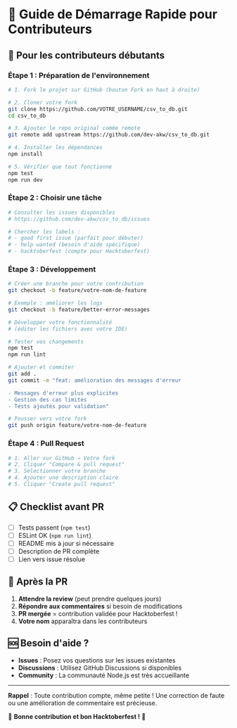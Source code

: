 # 🚀 Guide de Démarrage Rapide pour Contributeurs

## 🎯 Pour les contributeurs débutants

### Étape 1 : Préparation de l'environnement
```bash
# 1. Fork le projet sur GitHub (bouton Fork en haut à droite)

# 2. Cloner votre fork
git clone https://github.com/VOTRE_USERNAME/csv_to_db.git
cd csv_to_db

# 3. Ajouter le repo original comme remote
git remote add upstream https://github.com/dev-akw/csv_to_db.git

# 4. Installer les dépendances
npm install

# 5. Vérifier que tout fonctionne
npm test
npm run dev
```

### Étape 2 : Choisir une tâche
```bash
# Consulter les issues disponibles
# https://github.com/dev-akw/csv_to_db/issues

# Chercher les labels :
# - good first issue (parfait pour débuter)
# - help wanted (besoin d'aide spécifique)
# - hacktoberfest (compte pour Hacktoberfest)
```

### Étape 3 : Développement
```bash
# Créer une branche pour votre contribution
git checkout -b feature/votre-nom-de-feature

# Exemple : améliorer les logs
git checkout -b feature/better-error-messages

# Développer votre fonctionnalité
# (éditer les fichiers avec votre IDE)

# Tester vos changements
npm test
npm run lint

# Ajouter et commiter
git add .
git commit -m "feat: amélioration des messages d'erreur

- Messages d'erreur plus explicites
- Gestion des cas limites
- Tests ajoutés pour validation"

# Pousser vers votre fork
git push origin feature/votre-nom-de-feature
```

### Étape 4 : Pull Request
```bash
# 1. Aller sur GitHub → Votre fork
# 2. Cliquer "Compare & pull request"
# 3. Sélectionner votre branche
# 4. Ajouter une description claire
# 5. Cliquer "Create pull request"
```

## 📋 Checklist avant PR

- [ ] Tests passent (`npm test`)
- [ ] ESLint OK (`npm run lint`)
- [ ] README mis à jour si nécessaire
- [ ] Description de PR complète
- [ ] Lien vers issue résolue

## 🎉 Après la PR

1. **Attendre la review** (peut prendre quelques jours)
2. **Répondre aux commentaires** si besoin de modifications
3. **PR mergée** = contribution validée pour Hacktoberfest !
4. **Votre nom** apparaîtra dans les contributeurs

## 🆘 Besoin d'aide ?

- **Issues** : Posez vos questions sur les issues existantes
- **Discussions** : Utilisez GitHub Discussions si disponibles
- **Community** : La communauté Node.js est très accueillante

---

**Rappel** : Toute contribution compte, même petite !
Une correction de faute ou une amélioration de commentaire est précieuse.

🚀 **Bonne contribution et bon Hacktoberfest !** 🎉
